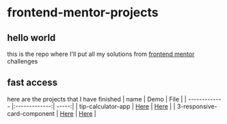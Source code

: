 # frontend-mentor-projects

## hello world

this is the repo where I'll put all my solutions from [frontend mentor](https://www.frontendmentor.io) challenges

## fast access

here are the projects that I have finished
| name | Demo | File |
| ------------- |:-------------:| -----:|
| tip-calculator-app | [Here](https://fem-projects.netlify.app/tip-calculator-app-main/) | [Here](https://github.com/CH4R4F/frontend-mentor-projects/tree/main/tip-calculator-app-main) |
| 3-responsive-card-component | [Here](https://fem-projects.netlify.app/3-column-preview-card-component-main/) | [Here](https://github.com/CH4R4F/frontend-mentor-projects/tree/main/3-column-preview-card-component-main) |
